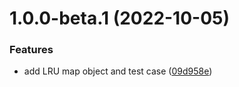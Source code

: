 # 1.0.0-beta.1 (2022-10-05)


### Features

* add LRU map object and test case ([09d958e](https://github.com/TomokiMiyauci/lru-map/commit/09d958e0a9f6df82c24ff1f0af60251fec3447f6))
